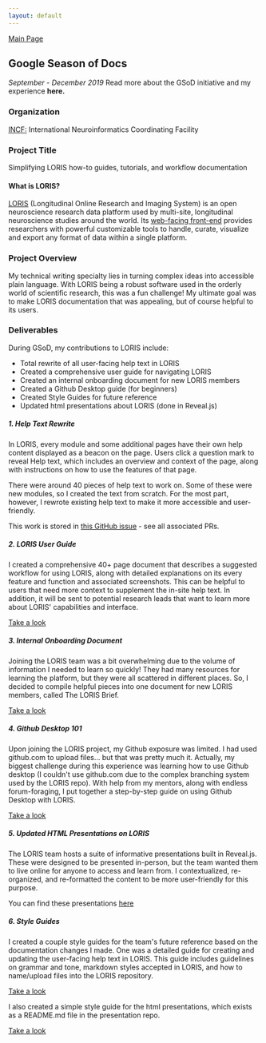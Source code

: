 ```yaml
---
layout: default
---
```



[Main Page](https://alexknoll.github.io/)

## Google Season of Docs
_September - December 2019_
Read more about the GSoD initiative and my experience **here.**

### Organization
[INCF:](https://www.incf.org/) International Neuroinformatics Coordinating Facility

### Project Title
Simplifying LORIS how-to guides, tutorials, and workflow documentation

#### What is LORIS?

[LORIS](http://loris.ca/) (Longitudinal Online Research and Imaging System) is an open neuroscience research data platform used by multi-site, longitudinal neuroscience studies around the world. Its [web-facing front-end](http://demo.loris.ca/) provides researchers with powerful customizable tools to handle, curate, visualize and export any format of data within a single platform.

### Project Overview

My technical writing specialty lies in turning complex ideas into accessible plain language. With LORIS being a robust software used in the orderly world of scientific research, this was a fun challenge! My ultimate goal was to make LORIS documentation that was appealing, but of course helpful to its users.

### Deliverables

During GSoD, my contributions to LORIS include:

* Total rewrite of all user-facing help text in LORIS
* Created a comprehensive user guide for navigating LORIS
* Created an internal onboarding document for new LORIS members
* Created a Github Desktop guide (for beginners) 
* Created Style Guides for future reference
* Updated html presentations about LORIS (done in Reveal.js)

##### 1. Help Text Rewrite

In LORIS, every module and some additional pages have their own help content displayed as a beacon on the page. Users click a question mark to reveal Help text, which includes an overview and context of the page, along with instructions on how to use the features of that page.

There were around 40 pieces of help text to work on. Some of these were new modules, so I created the text from scratch. For the most part, however, I rewrote existing help text to make it more accessible and user-friendly.

This work is stored in [this GitHub issue](https://github.com/aces/Loris/issues/5576) - see all associated PRs.

##### 2. LORIS User Guide

I created a comprehensive 40+ page document that describes a suggested workflow for using LORIS, along with detailed explanations on its every feature and function and associated screenshots. This can be helpful to users that need more context to supplement the in-site help text. In addition, it will be sent to potential research leads that want to learn more about LORIS' capabilities and interface.

[Take a look](https://docs.google.com/document/d/10zhryhdG0NX1ov65AypfxgcGXTp_FwDaPI1i6tkqkDg/edit?usp=sharing)

##### 3. Internal Onboarding Document

Joining the LORIS team was a bit overwhelming due to the volume of information I needed to learn so quickly! They had many resources for learning the platform, but they were all scattered in different places. So, I decided to compile helpful pieces into one document for new LORIS members, called The LORIS Brief. 

[Take a look](https://docs.google.com/document/d/1MUDxILP5uU95wsycSWtLqTE4c5pI2oxXbE5Aoshgs-w/edit?usp=sharing)

##### 4. Github Desktop 101

Upon joining the LORIS project, my Github exposure was limited. I had used github.com to upload files... but that was pretty much it. Actually, my biggest challenge during this experience was learning how to use Github desktop (I couldn't use github.com due to the complex branching system used by the LORIS repo). With help from my mentors, along with endless forum-foraging, I put together a step-by-step guide on using Github Desktop with LORIS. 

[Take a look](https://docs.google.com/document/d/1jYvOCl-0fnQ1tjhTsJFT9R3MXE4d0GjmIuPtT3A7wfk/edit?usp=sharing)

##### 5. Updated HTML Presentations on LORIS

The LORIS team hosts a suite of informative presentations built in Reveal.js. These were designed to be presented in-person, but the team wanted them to live online for anyone to access and learn from. I contextualized, re-organized, and re-formatted the content to be more user-friendly for this purpose.

You can find these presentations [here](http://samirdas.github.io/#/)

##### 6. Style Guides

I created a couple style guides for the team's future reference based on the documentation changes I made. One was a detailed guide for creating and updating the user-facing help text in LORIS. This guide includes guidelines on grammar and tone, markdown styles accepted in LORIS, and how to name/upload files into the LORIS repository. 

[Take a look](https://docs.google.com/document/d/1bbEf9nMBzd-8W3qHs47jAu3JDgvUrL_45F7-Y7A-xPY/edit?usp=sharing)

I also created a simple style guide for the html presentations, which exists as a README.md file in the presentation repo.

[Take a look](https://github.com/samirdas/samirdas.github.io)

